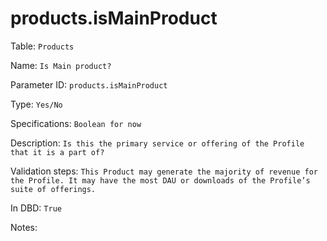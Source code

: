 # products.isMainProduct

Table: ```Products```

Name: ```Is Main product?```

Parameter ID: ```products.isMainProduct```

Type: ```Yes/No```

Specifications: ```Boolean for now```

Description: ```Is this the primary service or offering of the Profile that it is a part of?```

Validation steps: ```This Product may generate the majority of revenue for the Profile. It may have the most DAU or downloads of the Profile’s suite of offerings.```

In DBD: ```True```

Notes: 

